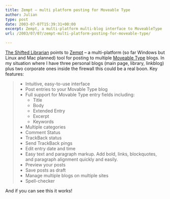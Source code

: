 ```yaml
---
title: Zempt – multi platform posting for Moveable Type
author: Julian
type: post
date: 2003-07-07T15:39:31+00:00
excerpt: Zempt, a multi-platform multi-blog interface to MoveableType
url: /2003/07/07/zempt-multi-platform-posting-for-moveable-type/

---
```

[The Shifted Librarian][1] points to [Zempt][2] &#8211; a multi-platform (so far Windows but Linux and Mac planned) tool for posting to multiple [Moveable Type][3] blogs. In my situation where I have three personal blogs (main page, library, linkblog) plus two corporate ones inside the firewall this could be a real boon. Key features:

>   * Intuitive, easy-to-use interface 
>   * Post entries to your Movable Type blog 
>   * Full support for Movable Type entry fields including: 
>       * Title 
>       * Body 
>       * Extended Entry 
>       * Excerpt 
>       * Keywords 
>   * Multiple categories 
>   * Comment Status 
>   * TrackBack status 
>   * Send TrackBack pings 
>   * Edit entry date and time 
>   * Easy text and paragraph markup. Add bold, links, blockquotes, and paragraph alignment quickly and easily. 
>   * Preview your posts 
>   * Save posts as draft 
>   * Manage multiple blogs on multiple sites 
>   * Spell-checker

And if you can see this it works!

 [1]: http://www.theshiftedlibrarian.com/
 [2]: http://www.zempt.com/ "Zempt :: Multi-platform posting for Movable Type :: Zempt"
 [3]: http://www.moveabletype.org/